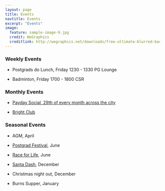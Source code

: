 ```yaml
---
layout: page
title: Events
navtitle: Events
excerpt: "Events"
image:
  feature: sample-image-9.jpg
  credit: WeGraphics
  creditlink: http://wegraphics.net/downloads/free-ultimate-blurred-background-pack/
---
```


### Weekly Events

- Postgrads do Lunch, Friday 1230 - 1330 PG Lounge

- Badminton, Friday 1700 - 1800 CSR

### Monthly Events

- [Payday Social, 29th of every month across the city](http://www.facebook.com/pgrs.strathclyde)

- [Bright Club](http://www.facebook.com/brightclubglasgow)

### Seasonal Events

- AGM, April

- [Postgrad Festival](https://www.facebook.com/groups/1541974596064889/), June

- [Race for Life](http://raceforlife.cancerresearchuk.org/choose-your-event/glasgow.html), June

- [Santa Dash](http://www.santadash.co.uk), December

- Christmas night out, December

- Burns Supper, January
